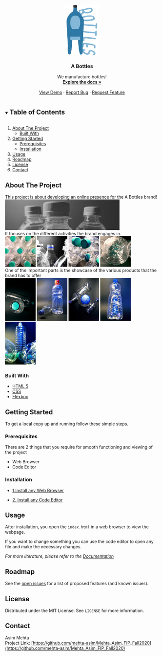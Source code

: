 <!-- PROJECT LOGO -->
<br />
<p align="center">
  <a href="https://github.com/mehta-asim/Mehta_Asim_FIP_Fall2020">
    <img src="images/logo.svg" alt="Logo" width="110" height="165">
  </a>

  <h3 align="center">A Bottles</h3>

  <p align="center">
    We manufacture bottles!
    <br />
    <a href="https://github.com/mehta-asim/Mehta_Asim_FIP_Fall2020"><strong>Explore the docs »</strong></a>
    <br />
    <br />
    <a href="https://github.com/mehta-asim/Mehta_Asim_FIP_Fall2020">View Demo</a>
    ·
    <a href="https://github.com/mehta-asim/Mehta_Asim_FIP_Fall2020/issues">Report Bug</a>
    ·
    <a href="https://github.com/mehta-asim/Mehta_Asim_FIP_Fall2020/issues">Request Feature</a>
  </p>
</p>



<!-- TABLE OF CONTENTS -->
<details open="open">
  <summary><h2 style="display: inline-block">Table of Contents</h2></summary>
  <ol>
    <li>
      <a href="#about-the-project">About The Project</a>
      <ul>
        <li><a href="#built-with">Built With</a></li>
      </ul>
    </li>
    <li>
      <a href="#getting-started">Getting Started</a>
      <ul>
        <li><a href="#prerequisites">Prerequisites</a></li>
        <li><a href="#installation">Installation</a></li>
      </ul>
    </li>
    <li><a href="#usage">Usage</a></li>
    <li><a href="#roadmap">Roadmap</a></li>
    <li><a href="#license">License</a></li>
    <li><a href="#contact">Contact</a></li>
  </ol>
</details>

<!-- ABOUT THE PROJECT -->
## About The Project

This project is about developing an online presence for the A Bottles brand!<br>
<img src="images/promo.jpg" width="375" height="100"><br>
It focuses on the different activities the brand engages in.<br>
<img src="images/manufacturing.jpg" width="100" height="100">
<img src="images/crafting_brands.jpg" width="100" height="100">
<img src="images/waste_free_world.jpg" width="100" height="100">
<img src="images/covid_19.jpg" width="100" height="100"><br>
One of the important parts is the showcase of the various products that the brand has to offer<br>
<img src="images/bottle_1.jpg" width="100" height="140">
<img src="images/bottle_2.jpg" width="100" height="140">
<img src="images/bottle_3.jpg" width="100" height="140">
<img src="images/bottle_4.jpg" width="100" height="140">
<img src="images/bottle_5.jpg" width="100" height="140">

### Built With

* [HTML 5](https://www.w3.org/TR/2008/WD-html5-20080122/)
* [CSS](https://www.w3.org/Style/CSS/Overview.en.html)
* [Flexbox](https://www.w3.org/TR/css-flexbox-1/#intro)

<!-- GETTING STARTED -->
## Getting Started

To get a local copy up and running follow these simple steps.

### Prerequisites

There are 2 things that you require for smooth functioning and viewing of the project<br>
<ul>
  <li>Web Browser</li>
  <li>Code Editor</li>
</ul>

### Installation

* [1.Install any Web Browser](https://www.google.com/search?q=download-web-browser)

* [2. Install any Code Editor](https://www.google.com/search?q=download-code-editor)

<!-- USAGE EXAMPLES -->
## Usage

After installation, you open the <code>index.html</code> in a web browser to view the webpage.

If you want to change something you can use the code editor to open any file and make the necessary changes.

_For more literature, please refer to the [Documentation](https://www.w3schools.com/html/html_editors.asp)_

<!-- ROADMAP -->
## Roadmap

See the [open issues](https://github.com/mehta-asim/Mehta_Asim_FIP_Fall2020/issues) for a list of proposed features (and known issues).

<!-- LICENSE -->
## License

Distributed under the MIT License. See `LICENSE` for more information.

<!-- CONTACT -->
## Contact
Asim Mehta<br>
Project Link: [https://github.com/mehta-asim/Mehta_Asim_FIP_Fall2020](https://github.com/mehta-asim/Mehta_Asim_FIP_Fall2020)
